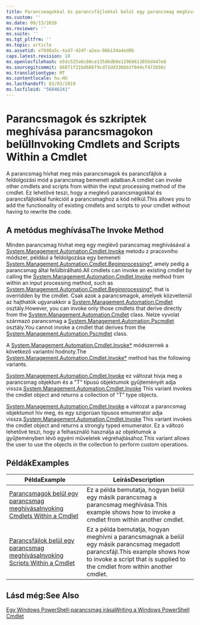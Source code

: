 ```yaml
---
title: Parancsmagokkal és parancsfájlokkal belül egy parancsmag meghívása |} A Microsoft Docs
ms.custom: ''
ms.date: 09/13/2016
ms.reviewer: ''
ms.suite: ''
ms.tgt_pltfrm: ''
ms.topic: article
ms.assetid: e7040a5c-4a47-42df-a2ea-96b134a4ed9b
caps.latest.revision: 10
ms.openlocfilehash: e5dc525a6c80ce135d6d68e12968613056d447e8
ms.sourcegitcommit: b6871f21bd666f9cd71dd336bb3f844cf472b56c
ms.translationtype: MT
ms.contentlocale: hu-HU
ms.lasthandoff: 02/03/2019
ms.locfileid: "56846241"
---
```

# <a name="invoking-cmdlets-and-scripts-within-a-cmdlet"></a><span data-ttu-id="325f7-102">Parancsmagok és szkriptek meghívása parancsmagokon belül</span><span class="sxs-lookup"><span data-stu-id="325f7-102">Invoking Cmdlets and Scripts Within a Cmdlet</span></span>

<span data-ttu-id="325f7-103">A parancsmag hívhat meg más parancsmagok és parancsfájlok a feldolgozási mód a parancsmag bemeneti adatban.</span><span class="sxs-lookup"><span data-stu-id="325f7-103">A cmdlet can invoke other cmdlets and scripts from within the input processing method of the cmdlet.</span></span> <span data-ttu-id="325f7-104">Ez lehetővé teszi, hogy a meglévő parancsmagokkal és parancsfájlokkal funkcióit a parancsmaghoz a kód nélkül.</span><span class="sxs-lookup"><span data-stu-id="325f7-104">This allows you to add the functionality of existing cmdlets and scripts to your cmdlet without having to rewrite the code.</span></span>

## <a name="the-invoke-method"></a><span data-ttu-id="325f7-105">A metódus meghívása</span><span class="sxs-lookup"><span data-stu-id="325f7-105">The Invoke Method</span></span>

<span data-ttu-id="325f7-106">Minden parancsmag hívhat meg egy meglévő parancsmag meghívásával a [System.Management.Automation.Cmdlet.Invoke](/dotnet/api/System.Management.Automation.Cmdlet.Invoke) metodu z pracovního módszer, például a feldolgozása egy bemeneti [ System.Management.Automation.Cmdlet.Beginprocessing\*](/dotnet/api/System.Management.Automation.Cmdlet.BeginProcessing), amely pedig a parancsmag által felülbírálható.</span><span class="sxs-lookup"><span data-stu-id="325f7-106">All cmdlets can invoke an existing cmdlet by calling the [System.Management.Automation.Cmdlet.Invoke](/dotnet/api/System.Management.Automation.Cmdlet.Invoke) method from within an input processing method, such as [System.Management.Automation.Cmdlet.Beginprocessing\*](/dotnet/api/System.Management.Automation.Cmdlet.BeginProcessing), that is overridden by the cmdlet.</span></span> <span data-ttu-id="325f7-107">Csak azok a parancsmagok, amelyek közvetlenül az hajthatók ugyanakkor a [System.Management.Automation.Cmdlet](/dotnet/api/System.Management.Automation.Cmdlet) osztály.</span><span class="sxs-lookup"><span data-stu-id="325f7-107">However, you can invoke only those cmdlets that derive directly from the [System.Management.Automation.Cmdlet](/dotnet/api/System.Management.Automation.Cmdlet) class.</span></span> <span data-ttu-id="325f7-108">Nelze vyvolat származó parancsmag a [System.Management.Automation.Pscmdlet](/dotnet/api/System.Management.Automation.PSCmdlet) osztály.</span><span class="sxs-lookup"><span data-stu-id="325f7-108">You cannot invoke a cmdlet that derives from the [System.Management.Automation.Pscmdlet](/dotnet/api/System.Management.Automation.PSCmdlet) class.</span></span>

<span data-ttu-id="325f7-109">A [System.Management.Automation.Cmdlet.Invoke\*](/dotnet/api/System.Management.Automation.Cmdlet.Invoke) módszernek a következő variantní hodnoty.</span><span class="sxs-lookup"><span data-stu-id="325f7-109">The [System.Management.Automation.Cmdlet.Invoke\*](/dotnet/api/System.Management.Automation.Cmdlet.Invoke) method has the following variants.</span></span>

<span data-ttu-id="325f7-110">[System.Management.Automation.Cmdlet.Invoke](/dotnet/api/System.Management.Automation.Cmdlet.Invoke) ez változat hívja meg a parancsmag objektum és a "T" típusú objektumok gyűjteményét adja vissza.</span><span class="sxs-lookup"><span data-stu-id="325f7-110">[System.Management.Automation.Cmdlet.Invoke](/dotnet/api/System.Management.Automation.Cmdlet.Invoke) This variant invokes the cmdlet object and returns a collection of "T" type objects.</span></span>

<span data-ttu-id="325f7-111">[System.Management.Automation.Cmdlet.Invoke](/dotnet/api/System.Management.Automation.Cmdlet.Invoke) a változat a parancsmag objektumot hív meg, és egy szigorúan típusos emumerator adja vissza.</span><span class="sxs-lookup"><span data-stu-id="325f7-111">[System.Management.Automation.Cmdlet.Invoke](/dotnet/api/System.Management.Automation.Cmdlet.Invoke) This variant invokes the cmdlet object and returns a strongly typed emumerator.</span></span> <span data-ttu-id="325f7-112">Ez a változó lehetővé teszi, hogy a felhasználó használja az objektumok a gyűjteményben lévő egyéni műveletek végrehajtásához.</span><span class="sxs-lookup"><span data-stu-id="325f7-112">This variant allows the user to use the objects in the collection to perform custom operations.</span></span>

## <a name="examples"></a><span data-ttu-id="325f7-113">Példák</span><span class="sxs-lookup"><span data-stu-id="325f7-113">Examples</span></span>

|<span data-ttu-id="325f7-114">Példa</span><span class="sxs-lookup"><span data-stu-id="325f7-114">Example</span></span>|<span data-ttu-id="325f7-115">Leírás</span><span class="sxs-lookup"><span data-stu-id="325f7-115">Description</span></span>|
|-------------|-----------------|
|[<span data-ttu-id="325f7-116">Parancsmagok belül egy parancsmag meghívása</span><span class="sxs-lookup"><span data-stu-id="325f7-116">Invoking Cmdlets Within a Cmdlet</span></span>](./how-to-invoke-a-cmdlet-from-within-a-cmdlet.md)|<span data-ttu-id="325f7-117">Ez a példa bemutatja, hogyan belül egy másik parancsmag a parancsmag meghívása.</span><span class="sxs-lookup"><span data-stu-id="325f7-117">This example shows how to invoke a cmdlet from within another cmdlet.</span></span>|
|[<span data-ttu-id="325f7-118">Parancsfájlok belül egy parancsmag meghívása</span><span class="sxs-lookup"><span data-stu-id="325f7-118">Invoking Scripts Within a Cmdlet</span></span>](./how-to-invoke-scripts-within-a-cmdlet.md)|<span data-ttu-id="325f7-119">Ez a példa bemutatja, hogyan meghívni a parancsmagnak a belül egy másik parancsmag megadott parancsfájl.</span><span class="sxs-lookup"><span data-stu-id="325f7-119">This example shows how to invoke a script that is supplied to the cmdlet from within another cmdlet.</span></span>|

## <a name="see-also"></a><span data-ttu-id="325f7-120">Lásd még:</span><span class="sxs-lookup"><span data-stu-id="325f7-120">See Also</span></span>

[<span data-ttu-id="325f7-121">Egy Windows PowerShell-parancsmag írása</span><span class="sxs-lookup"><span data-stu-id="325f7-121">Writing a Windows PowerShell Cmdlet</span></span>](./writing-a-windows-powershell-cmdlet.md)
